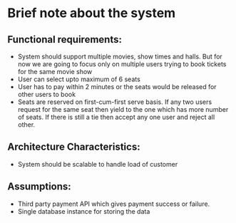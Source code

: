 # Brief note about the system

## Functional requirements:

- System should support multiple movies, show times and halls. But for now we are going to focus only on multiple users trying to book tickets for the same movie show
- User can select upto maximum of 6 seats
- User has to pay within 2 minutes or the seats would be released for other users to book
- Seats are reserved on first-cum-first serve basis. If any two users request for the same seat then yield to the one which has more number of seats. If there is still a tie then accept any one user and reject all other.

## Architecture Characteristics:
- System should be scalable to handle load of customer


## Assumptions:
- Third party payment API which gives payment success or failure.
- Single database instance for storing the data
